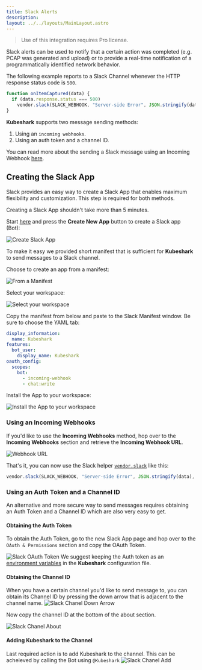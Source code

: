 ```yaml
---
title: Slack Alerts
description:
layout: ../../layouts/MainLayout.astro
---
```

> Use of this integration requires Pro license.

Slack alerts can be used to notify that a certain action was completed (e.g. PCAP was generated and upload) or to provide a real-time notification of a programmatically identified network behavior.

The following example reports to a Slack Channel whenever the HTTP response status code is `500`.

```js
function onItemCaptured(data) {
  if (data.response.status === 500)
    vendor.slack(SLACK_WEBHOOK, "Server-side Error", JSON.stringify(data), "#ff0000");
}
```

**Kubeshark** supports two message sending methods:
1. Using an `incoming webhooks`.
2. Using an auth token and a channel ID.

You can read more about the sending a Slack message using an Incoming Webhook [here](https://api.slack.com/messaging/webhooks).

## Creating the Slack App

Slack provides an easy way to create a Slack App that enables maximum flexibility and customization. This step is required for both methods.

Creating a Slack App shouldn't take more than 5 minutes.

Start [here](https://api.slack.com/apps) and press the **Create New App** button to create a Slack app (Bot):

![Create Slack App](/slack-create-app.png)

To make it easy we provided short manifest that is sufficient for **Kubeshark** to send messages to a Slack channel.

Choose to create an app from a manifest:

![From a Manifest](/slack-manifest.png)

Select your workspace:

![Select your workspace](/slack-workspace.png)

Copy the manifest from below and paste to the Slack Manifest window. Be sure to choose the YAML tab:

```yaml
display_information:
  name: Kubeshark
features:
  bot_user:
    display_name: Kubeshark
oauth_config:
  scopes:
    bot:
      - incoming-webhook
      - chat:write
```

Install the App to your workspace:

![Install the App to your workspace](/slack-install-app.png)

### Using an Incoming Webhooks

If you'd like to use the **Incoming Webhooks** method, hop over to the **Incoming Webhooks** section and retrieve the **Incoming Webhook URL**.

![Webhook URL](/slack-webhook.png)

That's it, you can now use the Slack helper [`vendor.slack`](/en/scripting_api_reference#vendorslackwebhookurl-string-pretext-string-text-string-color-string) like this:

```js
vendor.slack(SLACK_WEBHOOK, "Server-side Error", JSON.stringify(data), "#ff0000");
```

### Using an Auth Token and a Channel ID

An alternative and more secure way to send messages requires obtaining an Auth Token and a Channel ID which are also very easy to get.

#### Obtaining the Auth Token

To obtain the Auth Token, go to the new Slack App page and hop over to the `OAuth & Permissions` section and copy the OAuth Token.

![Slack OAuth Token](/slack-oauth.png)
We suggest keeping the Auth token as an [environment variables](/en/config#scripts) in the **Kubeshark** configuration file.

#### Obtaining the Channel ID 
When you have a certain channel you'd like to send message to, you can obtain its Channel ID by pressing the down arrow that is adjacent to the channel name. 
![Slack Chanel Down Arrow](/slack-channel-down-arrow.png)


Now copy the channel ID at the bottom of the about section.

![Slack Chanel About](/slack-channel-about.png)

#### Adding Kubeshark to the Channel
Last required action is to add Kubeshark to the channel. This can be acheieved by calling the Bot using `@Kubeshark`
![Slack Chanel Add](/slack-adding-to-channel.png)